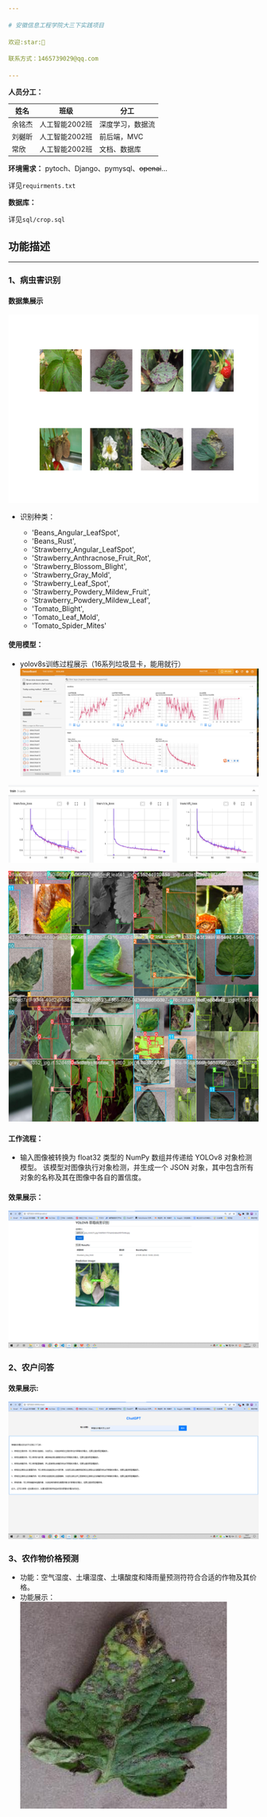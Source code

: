 ```yaml
---

# 安徽信息工程学院大三下实践项目

欢迎:star:🥰

联系方式：1465739029@qq.com

---
```


**人员分工：**

| 姓名   | 班级           | 分工       |
| ------ | -------------- |----------|
| 余铭杰 | 人工智能2002班 | 深度学习，数据流 |
| 刘樾昕 | 人工智能2002班 | 前后端，MVC  |
| 常欣   | 人工智能2002班 | 文档、数据库   |

**环境需求：**
pytoch、Django、pymysql、~~openai~~...

详见`requirments.txt`

**数据库：**

详见`sql/crop.sql`

## 功能描述

---

### **1、病虫害识别**

#### 数据集展示

![doc](./doc/doc.png)

* 识别种类：

    * 'Beans_Angular_LeafSpot',
    * 'Beans_Rust',
    * 'Strawberry_Angular_LeafSpot',
    * 'Strawberry_Anthracnose_Fruit_Rot',
    * 'Strawberry_Blossom_Blight',
    * 'Strawberry_Gray_Mold',
    * 'Strawberry_Leaf_Spot',
    * 'Strawberry_Powdery_Mildew_Fruit',
    * 'Strawberry_Powdery_Mildew_Leaf',
    * 'Tomato_Blight',
    * 'Tomato_Leaf_Mold',
    * 'Tomato_Spider_Mites'

#### 使用模型：

- yolov8s训练过程展示（16系列垃圾显卡，能用就行）
  ![map](doc/map.png)

![loss](doc/train_loss.png)

![result](doc/train_batch2.jpg)

#### 工作流程：

* 输入图像被转换为 float32 类型的 NumPy 数组并传递给 YOLOv8 对象检测模型。
  该模型对图像执行对象检测，并生成一个 JSON 对象，其中包含所有对象的名称及其在图像中各自的置信度。

#### 效果展示：

![yolo](doc/yolo.png)

### **2、农户问答**

#### 效果展示:

![chat](doc/chat.png)

### **3、农作物价格预测**

* 功能：空气湿度、土壤湿度、土壤酸度和降雨量预测符符合合适的作物及其价格。
* 功能展示：
![pre](doc/1.jpg)